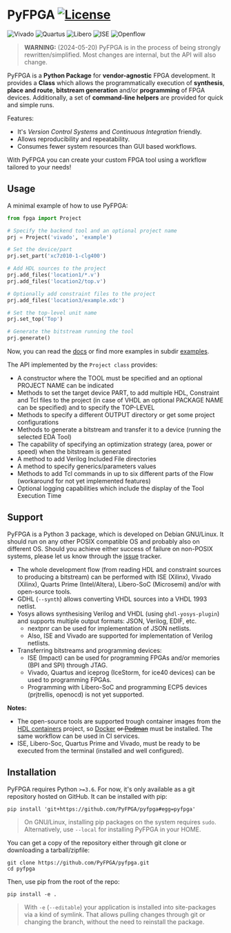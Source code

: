 # PyFPGA [![License](https://img.shields.io/badge/License-GPL--3.0-darkgreen?style=flat-square)](LICENSE)

![Vivado](https://img.shields.io/badge/Vivado-2019.2-blue.svg?style=flat-square)
![Quartus](https://img.shields.io/badge/Quartus--Prime-19.1-blue.svg?style=flat-square)
![Libero](https://img.shields.io/badge/Libero--Soc-12.2-blue.svg?style=flat-square)
![ISE](https://img.shields.io/badge/ISE-14.7-blue.svg?style=flat-square)
![Openflow](https://img.shields.io/badge/Openflow-GHDL%20%7C%20Yosys%20%7C%20nextpnr%20%7C%20icestorm%20%7C%20prjtrellis-darkgreen.svg?style=flat-square)

> **WARNING:** (2024-05-20) PyFPGA is in the process of being strongly rewritten/simplified.
> Most changes are internal, but the API will also change.

PyFPGA is a **Python Package** for **vendor-agnostic** FPGA development.
It provides a **Class** which allows the programmatically execution of **synthesis**,
**place and route**, **bitstream generation** and/or **programming** of FPGA devices.
Additionally, a set of **command-line helpers** are provided for quick and simple runs.

Features:
* It's *Version Control Systems* and *Continuous Integration* friendly.
* Allows reproducibility and repeatability.
* Consumes fewer system resources than GUI based workflows.

With PyFPGA you can create your custom FPGA tool using a workflow tailored to your needs!

## Usage

A minimal example of how to use PyFPGA:

```py
from fpga import Project

# Specify the backend tool and an optional project name
prj = Project('vivado', 'example')

# Set the device/part
prj.set_part('xc7z010-1-clg400')

# Add HDL sources to the project
prj.add_files('location1/*.v')
prj.add_files('location2/top.v')

# Optionally add constraint files to the project
prj.add_files('location3/example.xdc')

# Set the top-level unit name
prj.set_top('Top')

# Generate the bitstream running the tool
prj.generate()
```

Now, you can read the [docs](https://pyfpga.github.io/pyfpga/) or find
more examples in subdir [examples](examples).

The API implemented by the `Project class` provides:

- A constructor where the TOOL must be specified and an optional PROJECT NAME can be indicated
- Methods to set the target device PART, to add multiple HDL, Constraint and Tcl files to the
 project (in case of VHDL an optional PACKAGE NAME can be specified) and to specify the TOP-LEVEL
- Methods to specify a different OUTPUT directory or get some project configurations
- Methods to generate a bitstream and transfer it to a device (running the selected EDA Tool)
- The capability of specifying an optimization strategy (area, power or speed) when the bitstream
 is generated
- A method to add Verilog Included File directories
- A method to specify generics/parameters values
- Methods to add Tcl commands in up to six different parts of the Flow (workaround for not yet
 implemented features)
- Optional logging capabilities which include the display of the Tool Execution Time

## Support

PyFPGA is a Python 3 package, which is developed on Debian GNU/Linux.
It should run on any other POSIX compatible OS and probably also on different OS.
Should you achieve either success of failure on non-POSIX systems, please let us know through the
[issue](https://github.com/PyFPGA/pyfpga/issues) tracker.

- The whole development flow (from reading HDL and constraint sources to producing a bitstream)
 can be performed with ISE (Xilinx), Vivado (Xilinx), Quarts Prime (Intel/Altera), Libero-SoC
 (Microsemi) and/or with open-source tools.
- GDHL (`--synth`) allows converting VHDL sources into a VHDL 1993 netlist.
- Yosys allows synthesising Verilog and VHDL (using `ghdl-yosys-plugin`) and supports multiple
 output formats: JSON, Verilog, EDIF, etc.
  - nextpnr can be used for implementation of JSON netlists.
  - Also, ISE and Vivado are supported for implementation of Verilog netlists.
- Transferring bitstreams and programming devices:
  - ISE (Impact) can be used for programming FPGAs and/or memories (BPI and SPI) through JTAG.
  - Vivado, Quartus and iceprog (IceStorm, for ice40 devices) can be used to programming FPGAs.
  - Programming with Libero-SoC and programming ECP5 devices (prjtrellis, openocd) is not yet
   supported.

**Notes:**

- The open-source tools are supported trough container images from the
[HDL containers](https://hdl.github.io/containers) project, so
[Docker](https://www.docker.com/) ~~or [Podman](https://podman.io/)~~ must be
installed. The same workflow can be used in CI services.
- ISE, Libero-Soc, Quartus Prime and Vivado, must be ready to be executed from
the terminal (installed and well configured).

## Installation

PyFPGA requires Python `>=3.6`. For now, it's only available as a git repository
hosted on GitHub. It can be installed with pip:

```
pip install 'git+https://github.com/PyFPGA/pyfpga#egg=pyfpga'
```

> On GNU/Linux, installing pip packages on the system requires `sudo`.
> Alternatively, use `--local` for installing PyFPGA in your HOME.

You can get a copy of the repository either through git clone or downloading a
tarball/zipfile:

```
git clone https://github.com/PyFPGA/pyfpga.git
cd pyfpga
```

Then, use pip from the root of the repo:

```
pip install -e .
```

> With `-e` (`--editable`) your application is installed into site-packages via
> a kind of symlink. That allows pulling changes through git or changing the
> branch, without the need to reinstall the package.
